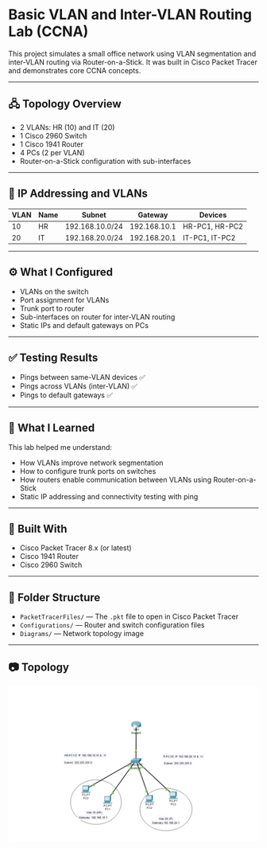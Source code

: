 # Basic VLAN and Inter-VLAN Routing Lab (CCNA)

This project simulates a small office network using VLAN segmentation and inter-VLAN routing via Router-on-a-Stick. It was built in Cisco Packet Tracer and demonstrates core CCNA concepts.

---

## 🖧 Topology Overview

- 2 VLANs: HR (10) and IT (20)  
- 1 Cisco 2960 Switch  
- 1 Cisco 1941 Router  
- 4 PCs (2 per VLAN)  
- Router-on-a-Stick configuration with sub-interfaces  

---

## 🧱 IP Addressing and VLANs

| VLAN | Name | Subnet          | Gateway        | Devices         |
|-------|------|-----------------|----------------|-----------------|
| 10    | HR   | 192.168.10.0/24 | 192.168.10.1   | HR-PC1, HR-PC2  |
| 20    | IT   | 192.168.20.0/24 | 192.168.20.1   | IT-PC1, IT-PC2  |

---

## ⚙️ What I Configured

- VLANs on the switch  
- Port assignment for VLANs  
- Trunk port to router  
- Sub-interfaces on router for inter-VLAN routing  
- Static IPs and default gateways on PCs  

---

## ✅ Testing Results

- Pings between same-VLAN devices ✅  
- Pings across VLANs (inter-VLAN) ✅  
- Pings to default gateways ✅  

---

## 🧠 What I Learned

This lab helped me understand:  
- How VLANs improve network segmentation  
- How to configure trunk ports on switches  
- How routers enable communication between VLANs using Router-on-a-Stick  
- Static IP addressing and connectivity testing with ping  

---

## 💼 Built With

- Cisco Packet Tracer 8.x (or latest)  
- Cisco 1941 Router  
- Cisco 2960 Switch  

---

## 📁 Folder Structure

- `PacketTracerFiles/` — The `.pkt` file to open in Cisco Packet Tracer  
- `Configurations/` — Router and switch configuration files  
- `Diagrams/` — Network topology image  

---

## 📷 Topology

![Network Topology](Diagrams/topology.png)
